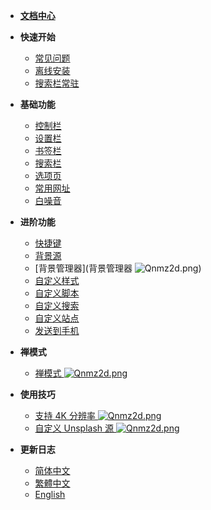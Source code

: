 * [**文档中心**](Home.md)

* **快速开始**
  * [常见问题](常见问题)
  * [离线安装](离线安装)
  * [搜索栏常驻](https://github.com/Kenshin/simptab/issues/82)
  
* **基础功能**
  * [控制栏](控制栏)
  * [设置栏](设置栏)
  * [书签栏](书签栏)
  * [搜索栏](书签栏?id=快捷搜索栏)
  * [选项页](选项页)
  * [常用网址](常用网址)
  * [白噪音](白噪音)

* **进阶功能**
  * [快捷键](快捷键)
  * [背景源](背景源)
  * [背景管理器](背景管理器  ![Qnmz2d.png](https://s2.ax1x.com/2019/12/02/Qnmz2d.png))
  * [自定义样式](选项页?id=自定义样式)
  * [自定义脚本](选项页?id=自定义脚本)
  * [自定义搜索](选项页?id=自定义搜索)
  * [自定义站点](常用网址?id=自定义)
  * [发送到手机](发送到手机)

* **禅模式**
  * [禅模式  ![Qnmz2d.png](https://s2.ax1x.com/2019/12/02/Qnmz2d.png)](禅模式)

* **使用技巧**
  * [支持 4K 分辨率  ![Qnmz2d.png](https://s2.ax1x.com/2019/12/02/Qnmz2d.png)](显示%204K%20分辨率的背景源)
  * [自定义 Unsplash 源  ![Qnmz2d.png](https://s2.ax1x.com/2019/12/02/Qnmz2d.png)](背景源?id=自定义Unsplash源)

* **更新日志**
  * [简体中文](CHANGELOG)
  * [繁體中文](CHANGELOG.tw)
  * [English](CHANGELOG.en)

